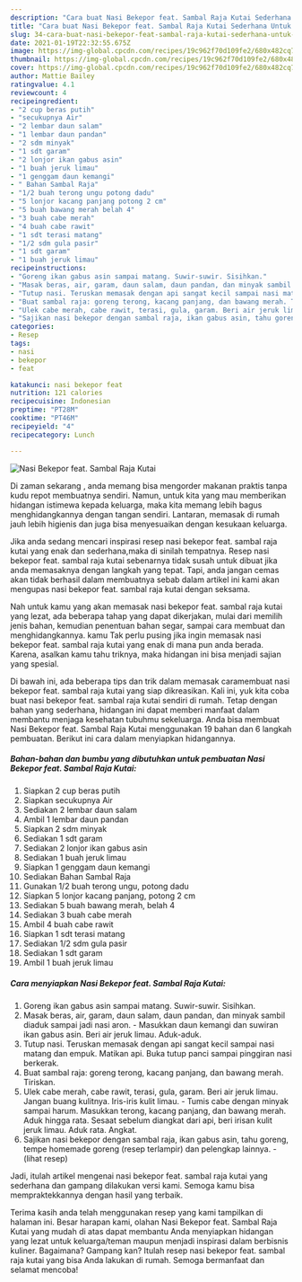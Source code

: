 ```yaml
---
description: "Cara buat Nasi Bekepor feat. Sambal Raja Kutai Sederhana Untuk Jualan"
title: "Cara buat Nasi Bekepor feat. Sambal Raja Kutai Sederhana Untuk Jualan"
slug: 34-cara-buat-nasi-bekepor-feat-sambal-raja-kutai-sederhana-untuk-jualan
date: 2021-01-19T22:32:55.675Z
image: https://img-global.cpcdn.com/recipes/19c962f70d109fe2/680x482cq70/nasi-bekepor-feat-sambal-raja-kutai-foto-resep-utama.jpg
thumbnail: https://img-global.cpcdn.com/recipes/19c962f70d109fe2/680x482cq70/nasi-bekepor-feat-sambal-raja-kutai-foto-resep-utama.jpg
cover: https://img-global.cpcdn.com/recipes/19c962f70d109fe2/680x482cq70/nasi-bekepor-feat-sambal-raja-kutai-foto-resep-utama.jpg
author: Mattie Bailey
ratingvalue: 4.1
reviewcount: 4
recipeingredient:
- "2 cup beras putih"
- "secukupnya Air"
- "2 lembar daun salam"
- "1 lembar daun pandan"
- "2 sdm minyak"
- "1 sdt garam"
- "2 lonjor ikan gabus asin"
- "1 buah jeruk limau"
- "1 genggam daun kemangi"
- " Bahan Sambal Raja"
- "1/2 buah terong ungu potong dadu"
- "5 lonjor kacang panjang potong 2 cm"
- "5 buah bawang merah belah 4"
- "3 buah cabe merah"
- "4 buah cabe rawit"
- "1 sdt terasi matang"
- "1/2 sdm gula pasir"
- "1 sdt garam"
- "1 buah jeruk limau"
recipeinstructions:
- "Goreng ikan gabus asin sampai matang. Suwir-suwir. Sisihkan."
- "Masak beras, air, garam, daun salam, daun pandan, dan minyak sambil diaduk sampai jadi nasi aron.  Masukkan daun kemangi dan suwiran ikan gabus asin. Beri air jeruk limau. Aduk-aduk."
- "Tutup nasi. Teruskan memasak dengan api sangat kecil sampai nasi matang dan empuk. Matikan api. Buka tutup panci sampai pinggiran nasi berkerak."
- "Buat sambal raja: goreng terong, kacang panjang, dan bawang merah. Tiriskan."
- "Ulek cabe merah, cabe rawit, terasi, gula, garam. Beri air jeruk limau. Jangan buang kulitnya. Iris-iris kulit limau. Tumis cabe dengan minyak sampai harum. Masukkan terong, kacang panjang, dan bawang merah. Aduk hingga rata. Sesaat sebelum diangkat dari api, beri irisan kulit jeruk limau. Aduk rata. Angkat."
- "Sajikan nasi bekepor dengan sambal raja, ikan gabus asin, tahu goreng, tempe homemade goreng (resep terlampir) dan pelengkap lainnya.           (lihat resep)"
categories:
- Resep
tags:
- nasi
- bekepor
- feat

katakunci: nasi bekepor feat 
nutrition: 121 calories
recipecuisine: Indonesian
preptime: "PT28M"
cooktime: "PT46M"
recipeyield: "4"
recipecategory: Lunch

---
```



![Nasi Bekepor feat. Sambal Raja Kutai](https://img-global.cpcdn.com/recipes/19c962f70d109fe2/680x482cq70/nasi-bekepor-feat-sambal-raja-kutai-foto-resep-utama.jpg)

Di zaman  sekarang , anda memang bisa mengorder makanan praktis tanpa kudu repot membuatnya sendiri. Namun, untuk kita yang mau memberikan hidangan istimewa kepada keluarga, maka kita memang lebih bagus menghidangkannya dengan tangan sendiri. Lantaran, memasak di rumah jauh lebih higienis dan juga bisa menyesuaikan dengan kesukaan keluarga.

Jika anda sedang mencari inspirasi resep nasi bekepor feat. sambal raja kutai yang enak dan sederhana,maka di sinilah tempatnya. Resep nasi bekepor feat. sambal raja kutai  sebenarnya tidak susah untuk dibuat jika anda memasaknya dengan langkah yang tepat. Tapi, anda jangan cemas akan tidak berhasil dalam membuatnya 
sebab dalam artikel ini kami akan mengupas nasi bekepor feat. sambal raja kutai dengan seksama.  



Nah untuk kamu yang akan memasak nasi bekepor feat. sambal raja kutai yang lezat, ada beberapa tahap yang dapat dikerjakan, mulai dari memilih jenis bahan, kemudian penentuan bahan segar, sampai cara membuat dan menghidangkannya. kamu Tak perlu pusing jika ingin memasak nasi bekepor feat. sambal raja kutai yang enak di mana pun anda berada. Karena, asalkan kamu  tahu triknya, maka hidangan ini bisa menjadi sajian yang spesial.

Di bawah ini, ada beberapa tips dan trik dalam memasak caramembuat nasi bekepor feat. sambal raja kutai yang siap dikreasikan. Kali ini, yuk kita coba buat nasi bekepor feat. sambal raja kutai sendiri di rumah. Tetap dengan bahan yang sederhana, hidangan ini dapat memberi manfaat dalam membantu menjaga kesehatan tubuhmu sekeluarga. Anda bisa membuat Nasi Bekepor feat. Sambal Raja Kutai menggunakan 19 bahan dan 6 langkah pembuatan. Berikut ini cara dalam menyiapkan hidangannya.

<!--inarticleads1-->

##### Bahan-bahan dan bumbu yang dibutuhkan untuk pembuatan Nasi Bekepor feat. Sambal Raja Kutai:

1. Siapkan 2 cup beras putih
1. Siapkan secukupnya Air
1. Sediakan 2 lembar daun salam
1. Ambil 1 lembar daun pandan
1. Siapkan 2 sdm minyak
1. Sediakan 1 sdt garam
1. Sediakan 2 lonjor ikan gabus asin
1. Sediakan 1 buah jeruk limau
1. Siapkan 1 genggam daun kemangi
1. Sediakan  Bahan Sambal Raja
1. Gunakan 1/2 buah terong ungu, potong dadu
1. Siapkan 5 lonjor kacang panjang, potong 2 cm
1. Sediakan 5 buah bawang merah, belah 4
1. Sediakan 3 buah cabe merah
1. Ambil 4 buah cabe rawit
1. Siapkan 1 sdt terasi matang
1. Sediakan 1/2 sdm gula pasir
1. Sediakan 1 sdt garam
1. Ambil 1 buah jeruk limau




<!--inarticleads2-->

##### Cara menyiapkan Nasi Bekepor feat. Sambal Raja Kutai:

1. Goreng ikan gabus asin sampai matang. Suwir-suwir. Sisihkan.
1. Masak beras, air, garam, daun salam, daun pandan, dan minyak sambil diaduk sampai jadi nasi aron.  - Masukkan daun kemangi dan suwiran ikan gabus asin. Beri air jeruk limau. Aduk-aduk.
1. Tutup nasi. Teruskan memasak dengan api sangat kecil sampai nasi matang dan empuk. Matikan api. Buka tutup panci sampai pinggiran nasi berkerak.
1. Buat sambal raja: goreng terong, kacang panjang, dan bawang merah. Tiriskan.
1. Ulek cabe merah, cabe rawit, terasi, gula, garam. Beri air jeruk limau. Jangan buang kulitnya. Iris-iris kulit limau. - Tumis cabe dengan minyak sampai harum. Masukkan terong, kacang panjang, dan bawang merah. Aduk hingga rata. Sesaat sebelum diangkat dari api, beri irisan kulit jeruk limau. Aduk rata. Angkat.
1. Sajikan nasi bekepor dengan sambal raja, ikan gabus asin, tahu goreng, tempe homemade goreng (resep terlampir) dan pelengkap lainnya. -           (lihat resep)




Jadi, itulah artikel mengenai  nasi bekepor feat. sambal raja kutai  yang sederhana dan gampang dilakukan versi kami. Semoga kamu bisa mempraktekkannya dengan hasil yang terbaik. 

Terima kasih anda telah menggunakan resep yang kami tampilkan di halaman ini. Besar harapan kami, olahan  Nasi Bekepor feat. Sambal Raja Kutai yang mudah di atas dapat membantu Anda menyiapkan hidangan yang lezat untuk keluarga/teman maupun menjadi inspirasi dalam berbisnis kuliner. Bagaimana? Gampang kan? Itulah resep nasi bekepor feat. sambal raja kutai yang bisa Anda lakukan di rumah. Semoga bermanfaat dan selamat mencoba!


